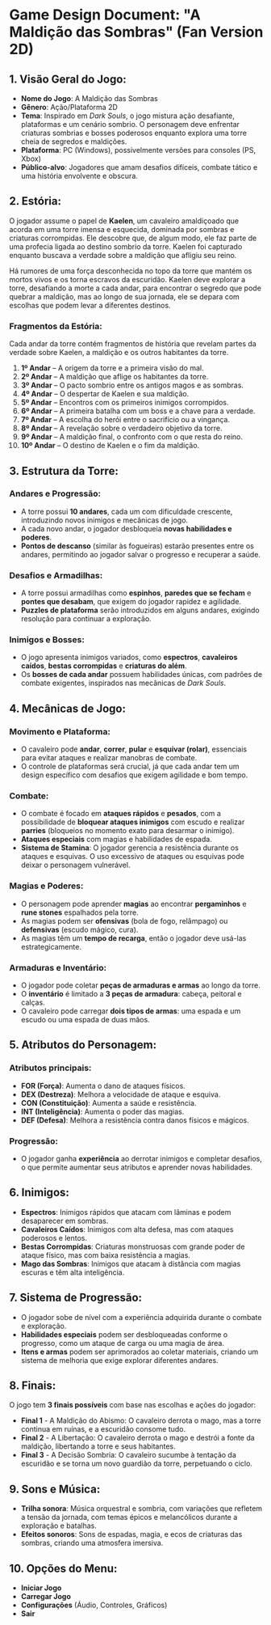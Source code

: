 # Game Design Document: "A Maldição das Sombras" (Fan Version 2D)

## 1. Visão Geral do Jogo:
- **Nome do Jogo**: A Maldição das Sombras
- **Gênero**: Ação/Plataforma 2D
- **Tema**: Inspirado em *Dark Souls*, o jogo mistura ação desafiante, plataformas e um cenário sombrio. O personagem deve enfrentar criaturas sombrias e bosses poderosos enquanto explora uma torre cheia de segredos e maldições.
- **Plataforma**: PC (Windows), possivelmente versões para consoles (PS, Xbox)
- **Público-alvo**: Jogadores que amam desafios difíceis, combate tático e uma história envolvente e obscura.

## 2. Estória:
O jogador assume o papel de **Kaelen**, um cavaleiro amaldiçoado que acorda em uma torre imensa e esquecida, dominada por sombras e criaturas corrompidas. Ele descobre que, de algum modo, ele faz parte de uma profecia ligada ao destino sombrio da torre. Kaelen foi capturado enquanto buscava a verdade sobre a maldição que afligiu seu reino.

Há rumores de uma força desconhecida no topo da torre que mantém os mortos vivos e os torna escravos da escuridão. Kaelen deve explorar a torre, desafiando a morte a cada andar, para encontrar o segredo que pode quebrar a maldição, mas ao longo de sua jornada, ele se depara com escolhas que podem levar a diferentes destinos.

### Fragmentos da Estória:
Cada andar da torre contém fragmentos de história que revelam partes da verdade sobre Kaelen, a maldição e os outros habitantes da torre.

1. **1º Andar** – A origem da torre e a primeira visão do mal.
2. **2º Andar** – A maldição que aflige os habitantes da torre.
3. **3º Andar** – O pacto sombrio entre os antigos magos e as sombras.
4. **4º Andar** – O despertar de Kaelen e sua maldição.
5. **5º Andar** – Encontros com os primeiros inimigos corrompidos.
6. **6º Andar** – A primeira batalha com um boss e a chave para a verdade.
7. **7º Andar** – A escolha do herói entre o sacrifício ou a vingança.
8. **8º Andar** – A revelação sobre o verdadeiro objetivo da torre.
9. **9º Andar** – A maldição final, o confronto com o que resta do reino.
10. **10º Andar** – O destino de Kaelen e o fim da maldição.

## 3. Estrutura da Torre:
### Andares e Progressão:
- A torre possui **10 andares**, cada um com dificuldade crescente, introduzindo novos inimigos e mecânicas de jogo.
- A cada novo andar, o jogador desbloqueia **novas habilidades e poderes**.
- **Pontos de descanso** (similar às fogueiras) estarão presentes entre os andares, permitindo ao jogador salvar o progresso e recuperar a saúde.

### Desafios e Armadilhas:
- A torre possui armadilhas como **espinhos**, **paredes que se fecham** e **pontes que desabam**, que exigem do jogador rapidez e agilidade.
- **Puzzles de plataforma** serão introduzidos em alguns andares, exigindo resolução para continuar a exploração.

### Inimigos e Bosses:
- O jogo apresenta inimigos variados, como **espectros**, **cavaleiros caídos**, **bestas corrompidas** e **criaturas do além**.
- Os **bosses de cada andar** possuem habilidades únicas, com padrões de combate exigentes, inspirados nas mecânicas de *Dark Souls*.

## 4. Mecânicas de Jogo:
### Movimento e Plataforma:
- O cavaleiro pode **andar**, **correr**, **pular** e **esquivar (rolar)**, essenciais para evitar ataques e realizar manobras de combate.
- O controle de plataformas será crucial, já que cada andar tem um design específico com desafios que exigem agilidade e bom tempo.

### Combate:
- O combate é focado em **ataques rápidos** e **pesados**, com a possibilidade de **bloquear ataques inimigos** com escudo e realizar **parries** (bloqueios no momento exato para desarmar o inimigo).
- **Ataques especiais** com magias e habilidades de espada.
- **Sistema de Stamina**: O jogador gerencia a resistência durante os ataques e esquivas. O uso excessivo de ataques ou esquivas pode deixar o personagem vulnerável.

### Magias e Poderes:
- O personagem pode aprender **magias** ao encontrar **pergaminhos** e **rune stones** espalhados pela torre.
- As magias podem ser **ofensivas** (bola de fogo, relâmpago) ou **defensivas** (escudo mágico, cura).
- As magias têm um **tempo de recarga**, então o jogador deve usá-las estrategicamente.

### Armaduras e Inventário:
- O jogador pode coletar **peças de armaduras e armas** ao longo da torre.
- O **inventário** é limitado a **3 peças de armadura**: cabeça, peitoral e calças.
- O cavaleiro pode carregar **dois tipos de armas**: uma espada e um escudo ou uma espada de duas mãos.

## 5. Atributos do Personagem:
### Atributos principais:
- **FOR (Força)**: Aumenta o dano de ataques físicos.
- **DEX (Destreza)**: Melhora a velocidade de ataque e esquiva.
- **CON (Constituição)**: Aumenta a saúde e resistência.
- **INT (Inteligência)**: Aumenta o poder das magias.
- **DEF (Defesa)**: Melhora a resistência contra danos físicos e mágicos.

### Progressão:
- O jogador ganha **experiência** ao derrotar inimigos e completar desafios, o que permite aumentar seus atributos e aprender novas habilidades.

## 6. Inimigos:
- **Espectros**: Inimigos rápidos que atacam com lâminas e podem desaparecer em sombras.
- **Cavaleiros Caídos**: Inimigos com alta defesa, mas com ataques poderosos e lentos.
- **Bestas Corrompidas**: Criaturas monstruosas com grande poder de ataque físico, mas com baixa resistência a magias.
- **Mago das Sombras**: Inimigos que atacam à distância com magias escuras e têm alta inteligência.

## 7. Sistema de Progressão:
- O jogador sobe de nível com a experiência adquirida durante o combate e exploração.
- **Habilidades especiais** podem ser desbloqueadas conforme o progresso, como um ataque de carga ou uma magia de área.
- **Itens e armas** podem ser aprimorados ao coletar materiais, criando um sistema de melhoria que exige explorar diferentes andares.

## 8. Finais:
O jogo tem **3 finais possíveis** com base nas escolhas e ações do jogador:
- **Final 1** - A Maldição do Abismo: O cavaleiro derrota o mago, mas a torre continua em ruínas, e a escuridão consome tudo.
- **Final 2** - A Libertação: O cavaleiro derrota o mago e destrói a fonte da maldição, libertando a torre e seus habitantes.
- **Final 3** - A Decisão Sombria: O cavaleiro sucumbe à tentação da escuridão e se torna um novo guardião da torre, perpetuando o ciclo.

## 9. Sons e Música:
- **Trilha sonora**: Música orquestral e sombria, com variações que refletem a tensão da jornada, com temas épicos e melancólicos durante a exploração e batalhas.
- **Efeitos sonoros**: Sons de espadas, magia, e ecos de criaturas das sombras, criando uma atmosfera imersiva.

## 10. Opções do Menu:
- **Iniciar Jogo**
- **Carregar Jogo**
- **Configurações** (Áudio, Controles, Gráficos)
- **Sair**
